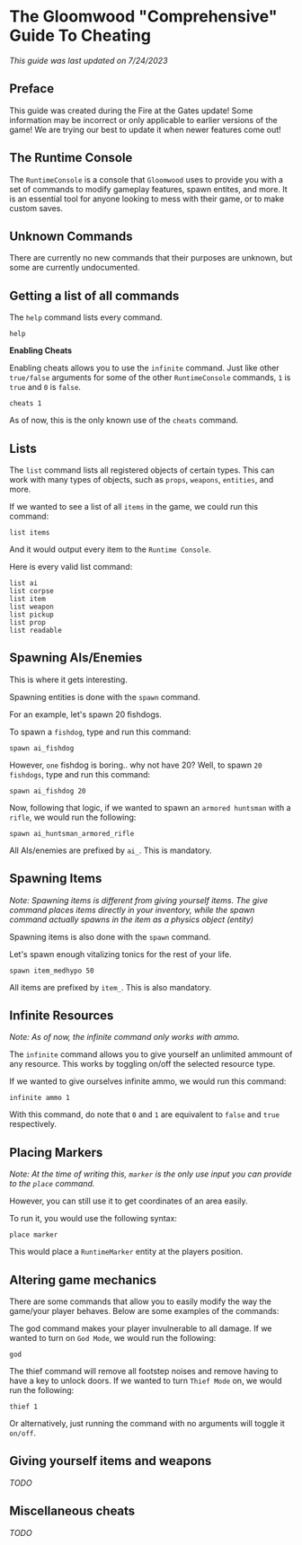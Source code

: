 # The Gloomwood "Comprehensive" Guide To Cheating

*This guide was last updated on 7/24/2023*

## Preface

This guide was created during the Fire at the Gates update! Some information may be incorrect or only applicable to earlier versions of the game! We are trying our best to update it when newer features come out!

## The Runtime Console

The `RuntimeConsole` is a console that `Gloomwood` uses to provide you with a set of commands to modify gameplay features, spawn entites, and more. It is an essential tool for anyone looking to mess with their game, or to make custom saves.

## Unknown Commands

There are currently no new commands that their purposes
are unknown, but some are currently undocumented.

## Getting a list of all commands

The `help` command lists every command.

```
help
```

**Enabling Cheats**

Enabling cheats allows you to use the `infinite` command.
Just like other `true/false` arguments for some of the other
`RuntimeConsole` commands, `1` is `true` and `0` is `false`.
```
cheats 1
```

As of now, this is the only known use of the `cheats` command.

## Lists

The `list` command lists all registered objects of certain types.
This can work with many types of objects, such as `props`, `weapons`,
`entities`, and more.

If we wanted to see a list of all `items` in the game, we could run this command:
```
list items
```
And it would output every item to the `Runtime Console`.

Here is every valid list command:
```
list ai
list corpse
list item
list weapon
list pickup
list prop
list readable
```

## Spawning AIs/Enemies

This is where it gets interesting.

Spawning entities is done with the `spawn` command.

For an example, let's spawn 20 fishdogs.

To spawn a `fishdog`, type and run this command:

```
spawn ai_fishdog
```

However, `one` fishdog is boring.. why not have 20? Well, to spawn `20 fishdogs`, type and run this command:

```
spawn ai_fishdog 20
```

Now, following that logic, if we wanted to spawn an `armored huntsman` with a `rifle`, we would run the following:
```
spawn ai_huntsman_armored_rifle
```

All AIs/enemies are prefixed by `ai_`. This is mandatory.

## Spawning Items 

*Note: Spawning items is different from giving yourself items. The give command places items directly in your inventory, while the spawn command actually spawns in the item as a physics object (entity)*

Spawning items is also done with the `spawn` command.

Let's spawn enough vitalizing tonics for the rest of your life.

```
spawn item_medhypo 50
```

All items are prefixed by `item_`. This is also mandatory.

## Infinite Resources

*Note: As of now, the infinite command only works with ammo.*

The `infinite` command allows you to give yourself an unlimited ammount
of any resource. This works by toggling on/off the selected resource type.

If we wanted to give ourselves infinite ammo, we would run this command:

```
infinite ammo 1
```

With this command, do note that `0` and `1` are equivalent to
`false` and `true` respectively.

## Placing Markers
*Note: At the time of writing this, `marker` is the only use input you can provide to the `place` command.*

However, you can still use it to get coordinates
of an area easily.

To run it, you would use the following syntax:
```
place marker
```

This would place a `RuntimeMarker` entity at the players position.

## Altering game mechanics

There are some commands that allow you to easily modify the way the game/your player behaves. Below are some examples of the commands:

The god command makes your player invulnerable to all damage. If we wanted to turn on `God Mode`, we would run the following:
```
god
```

The thief command will remove all footstep noises and remove having to have a key to unlock doors. If we wanted to turn `Thief Mode` on, we would run the following:
```
thief 1
```
Or alternatively, just running the command with no arguments will toggle it `on/off`.

## Giving yourself items and weapons

*TODO*

## Miscellaneous cheats

*TODO*



